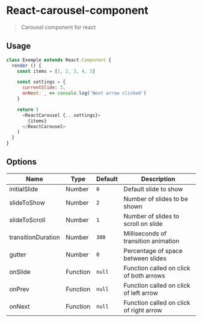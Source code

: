 # React-carousel-component

> Carousel component for react

## Usage
```js
class Exemple extends React.Component {
  render () {
    const items = [1, 2, 3, 4, 5]

    const settings = {
      currentSlide: 3,
      onNext: _ => console.log('Next arrow clicked')
    }

    return (
      <ReactCarousel {...settings}>
        {items}
      </ReactCarousel>
    )
  }
}
```

## Options
| Name | Type | Default | Description|
|------|------|---------|------------|
| initialSlide | Number | `0` | Default slide to show |
| slideToShow | Number | `2` | Number of slides to be shown |
| slideToScroll | Number | `1` | Number of slides to scroll on slide |
| transitionDuration | Number | `300` | Milliseconds of transition animation |
| gutter | Number | `0` | Percentage of space between slides |
| onSlide | Function | `null` | Function called on click of both arrows |
| onPrev | Function | `null` | Function called on click of left arrow |
| onNext | Function | `null` | Function called on click of right arrow |
